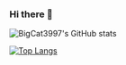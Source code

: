 ### Hi there 👋

<!--
**BigCat3997/BigCat3997** is a ✨ _special_ ✨ repository because its `README.md` (this file) appears on your GitHub profile.

Here are some ideas to get you started:

- 🔭 I’m currently working on ...
- 🌱 I’m currently learning ...
- 👯 I’m looking to collaborate on ...
- 🤔 I’m looking for help with ...
- 💬 Ask me about ...
- 📫 How to reach me: ...
- 😄 Pronouns: ...
- ⚡ Fun fact: ...
-->

![BigCat3997's GitHub stats](https://github-readme-stats.vercel.app/api?username=bigcat3997&show_icons=true&theme=gruvbox)

[![Top Langs](https://github-readme-stats.vercel.app/api/top-langs/?username=BigCat3997&layout=compact&theme=vision-friendly-dark)](https://github.com/anuraghazra/github-readme-stats)

